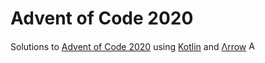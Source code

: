 # Advent of Code 2020
Solutions to [Advent of Code 2020](https://adventofcode.com/2020) using [Kotlin](https://kotlinlang.org/) and [Λrrow](https://arrow-kt.io/) <img src="https://raw.githubusercontent.com/arrow-kt/arrow/master/logo/arrow-dark.svg" alt="Arrow Logo" width="15"/>
